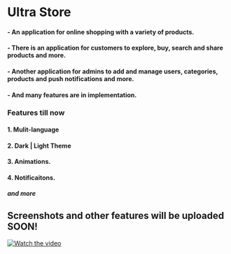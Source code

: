 # Ultra Store

#### - An application for online shopping with a variety of products.
#### - There is an application for customers to explore, buy, search and share products and more.
#### - Another application for admins to add and manage users, categories, products and push notifications and more.
#### - And many features are in implementation.


### Features till now
#### 1. Mulit-language
#### 2. Dark | Light Theme
#### 3. Animations.
#### 4. Notificaitons.
##### and more

## Screenshots and other features will be uploaded SOON!


[![Watch the video](https://i.stack.imgur.com/Vp2cE.png)]((https://drive.google.com/file/d/1caBUc2g26Zr7nCsupwqwTy_BDiL-YxFa/view?usp=drive_link))
